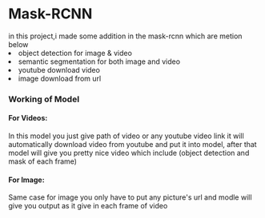 <h1>Mask-RCNN</h1>
in this project,i made some addition in the mask-rcnn which are metion below
<li> object detection for image & video</li>
<li> semantic segmentation for both image and video</li>
<li> youtube download video</li>
<li> image download from url</li>
<h3> Working of Model</h3>
<h4>For Videos:</h4>
In this model you just give path of video or any youtube video link it will automatically download video from youtube and put it into model, after that model will give you pretty nice video which include (object detection and mask of each frame)
<h4>For Image:</h4>
Same case for image you only have to put any picture's url and modle will give you output as it give in each frame of video  
